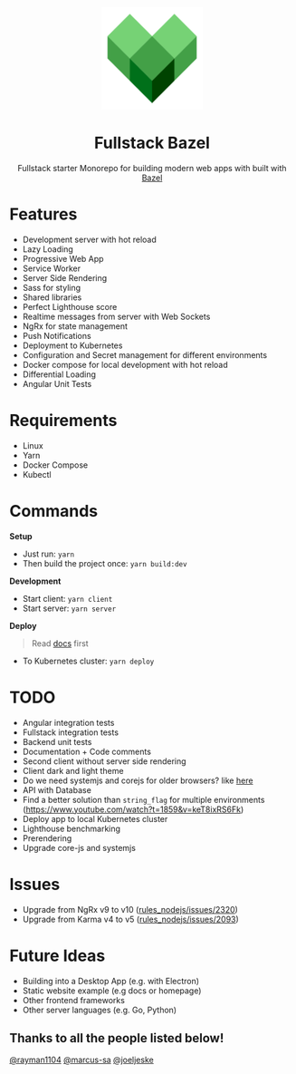 <div align="center">
  <a href="https://github.com/flolu/fullstack-bazel">
    <img width="180px" height="auto" src="./services/client/assets/icons/icon-192x192.png" />
  </a>
  <br>
  <h1>Fullstack Bazel</h1>
  <p>
    Fullstack starter Monorepo for building modern web apps with built with <a href="https://bazel.build">Bazel</a>
  </p>
</div>

# Features

- Development server with hot reload
- Lazy Loading
- Progressive Web App
- Service Worker
- Server Side Rendering
- Sass for styling
- Shared libraries
- Perfect Lighthouse score
- Realtime messages from server with Web Sockets
- NgRx for state management
- Push Notifications
- Deployment to Kubernetes
- Configuration and Secret management for different environments
- Docker compose for local development with hot reload
- Differential Loading
- Angular Unit Tests

# Requirements

- Linux
- Yarn
- Docker Compose
- Kubectl

# Commands

**Setup**

- Just run: `yarn`
- Then build the project once: `yarn build:dev`

**Development**

- Start client: `yarn client`
- Start server: `yarn server`

**Deploy**

> Read [docs](docs/gke-deployment.md) first

- To Kubernetes cluster: `yarn deploy`

# TODO

- Angular integration tests
- Fullstack integration tests
- Backend unit tests
- Documentation + Code comments
- Second client without server side rendering
- Client dark and light theme
- Do we need systemjs and corejs for older browsers? like [here](https://github.com/bazelbuild/rules_nodejs/blob/c344401524dd29882bccd1123e3691b1e27b5c82/examples/angular/src/BUILD.bazel#L254)
- API with Database
- Find a better solution than `string_flag` for multiple environments (https://www.youtube.com/watch?t=1859&v=keT8ixRS6Fk)
- Deploy app to local Kubernetes cluster
- Lighthouse benchmarking
- Prerendering
- Upgrade core-js and systemjs

# Issues

- Upgrade from NgRx v9 to v10 ([rules_nodejs/issues/2320](https://github.com/bazelbuild/rules_nodejs/issues/2320))
- Upgrade from Karma v4 to v5 ([rules_nodejs/issues/2093](https://github.com/bazelbuild/rules_nodejs/issues/2093))

# Future Ideas

- Building into a Desktop App (e.g. with Electron)
- Static website example (e.g docs or homepage)
- Other frontend frameworks
- Other server languages (e.g. Go, Python)

## Thanks to all the people listed below!

[@rayman1104](https://github.com/rayman1104) [@marcus-sa](https://github.com/marcus-sa) [@joeljeske](https://github.com/joeljeske)
